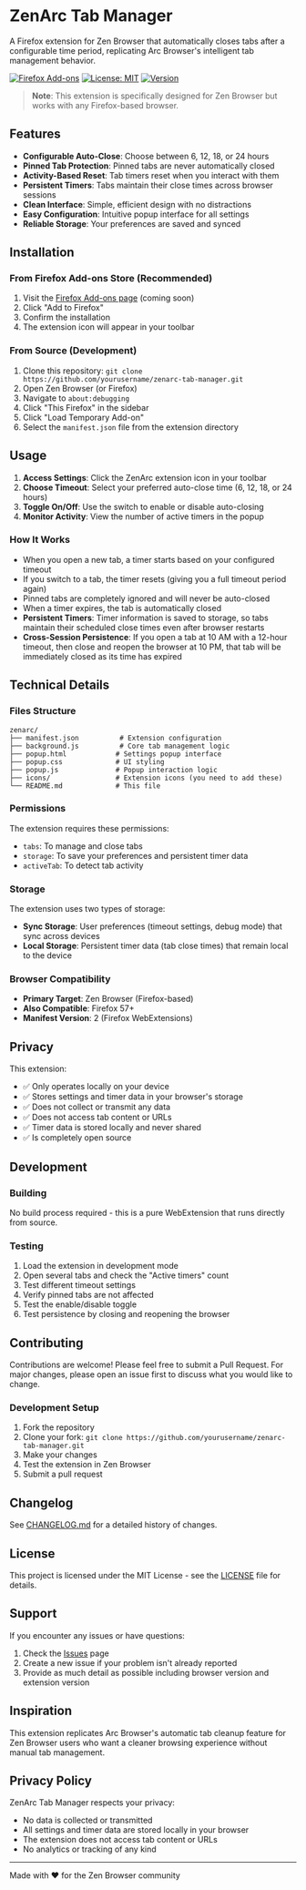 # ZenArc Tab Manager

A Firefox extension for Zen Browser that automatically closes tabs after a configurable time period, replicating Arc Browser's intelligent tab management behavior.

[![Firefox Add-ons](https://img.shields.io/badge/Firefox-Add--ons-FF7139?style=flat-square&logo=firefox)](https://addons.mozilla.org/firefox/)
[![License: MIT](https://img.shields.io/badge/License-MIT-blue.svg?style=flat-square)](https://opensource.org/licenses/MIT)
[![Version](https://img.shields.io/badge/version-1.0.0-green.svg?style=flat-square)](https://github.com/yourusername/zenarc-tab-manager)

> **Note**: This extension is specifically designed for Zen Browser but works with any Firefox-based browser.

## Features

- **Configurable Auto-Close**: Choose between 6, 12, 18, or 24 hours
- **Pinned Tab Protection**: Pinned tabs are never automatically closed
- **Activity-Based Reset**: Tab timers reset when you interact with them
- **Persistent Timers**: Tabs maintain their close times across browser sessions
- **Clean Interface**: Simple, efficient design with no distractions
- **Easy Configuration**: Intuitive popup interface for all settings
- **Reliable Storage**: Your preferences are saved and synced

## Installation

### From Firefox Add-ons Store (Recommended)

1. Visit the [Firefox Add-ons page](https://addons.mozilla.org/firefox/) (coming soon)
2. Click "Add to Firefox"
3. Confirm the installation
4. The extension icon will appear in your toolbar

### From Source (Development)

1. Clone this repository: `git clone https://github.com/yourusername/zenarc-tab-manager.git`
2. Open Zen Browser (or Firefox)
3. Navigate to `about:debugging`
4. Click "This Firefox" in the sidebar
5. Click "Load Temporary Add-on"
6. Select the `manifest.json` file from the extension directory

## Usage

1. **Access Settings**: Click the ZenArc extension icon in your toolbar
2. **Choose Timeout**: Select your preferred auto-close time (6, 12, 18, or 24 hours)
3. **Toggle On/Off**: Use the switch to enable or disable auto-closing
4. **Monitor Activity**: View the number of active timers in the popup

### How It Works

- When you open a new tab, a timer starts based on your configured timeout
- If you switch to a tab, the timer resets (giving you a full timeout period again)
- Pinned tabs are completely ignored and will never be auto-closed
- When a timer expires, the tab is automatically closed
- **Persistent Timers**: Timer information is saved to storage, so tabs maintain their scheduled close times even after browser restarts
- **Cross-Session Persistence**: If you open a tab at 10 AM with a 12-hour timeout, then close and reopen the browser at 10 PM, that tab will be immediately closed as its time has expired

## Technical Details

### Files Structure

```
zenarc/
├── manifest.json          # Extension configuration
├── background.js          # Core tab management logic
├── popup.html            # Settings popup interface
├── popup.css             # UI styling
├── popup.js              # Popup interaction logic
├── icons/                # Extension icons (you need to add these)
└── README.md             # This file
```

### Permissions

The extension requires these permissions:
- `tabs`: To manage and close tabs
- `storage`: To save your preferences and persistent timer data
- `activeTab`: To detect tab activity

### Storage

The extension uses two types of storage:
- **Sync Storage**: User preferences (timeout settings, debug mode) that sync across devices
- **Local Storage**: Persistent timer data (tab close times) that remain local to the device

### Browser Compatibility

- **Primary Target**: Zen Browser (Firefox-based)
- **Also Compatible**: Firefox 57+
- **Manifest Version**: 2 (Firefox WebExtensions)

## Privacy

This extension:
- ✅ Only operates locally on your device
- ✅ Stores settings and timer data in your browser's storage
- ✅ Does not collect or transmit any data
- ✅ Does not access tab content or URLs
- ✅ Timer data is stored locally and never shared
- ✅ Is completely open source

## Development

### Building

No build process required - this is a pure WebExtension that runs directly from source.

### Testing

1. Load the extension in development mode
2. Open several tabs and check the "Active timers" count
3. Test different timeout settings
4. Verify pinned tabs are not affected
5. Test the enable/disable toggle
6. Test persistence by closing and reopening the browser

## Contributing

Contributions are welcome! Please feel free to submit a Pull Request. For major changes, please open an issue first to discuss what you would like to change.

### Development Setup

1. Fork the repository
2. Clone your fork: `git clone https://github.com/yourusername/zenarc-tab-manager.git`
3. Make your changes
4. Test the extension in Zen Browser
5. Submit a pull request

## Changelog

See [CHANGELOG.md](CHANGELOG.md) for a detailed history of changes.

## License

This project is licensed under the MIT License - see the [LICENSE](LICENSE) file for details.

## Support

If you encounter any issues or have questions:

1. Check the [Issues](https://github.com/yourusername/zenarc-tab-manager/issues) page
2. Create a new issue if your problem isn't already reported
3. Provide as much detail as possible including browser version and extension version

## Inspiration

This extension replicates Arc Browser's automatic tab cleanup feature for Zen Browser users who want a cleaner browsing experience without manual tab management.

## Privacy Policy

ZenArc Tab Manager respects your privacy:
- No data is collected or transmitted
- All settings and timer data are stored locally in your browser
- The extension does not access tab content or URLs
- No analytics or tracking of any kind

---

Made with ❤️ for the Zen Browser community
